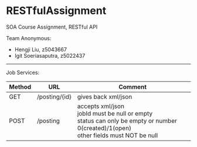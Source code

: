 # RESTfulAssignment

SOA Course Assignment, RESTful API

Team Anonymous:
- Hengji Liu, z5043667
- Igit Soeriasaputra, z5022437 

---

Job Services:

|Method|URL|Comment|
|------|---|-------|
|GET|/posting/{id}|gives back xml/json|
|POST|/posting|accepts xml/json <br> jobId must be null or empty <br> status can only be empty or number 0(created)/1(open) <br> other fields must NOT be null|
